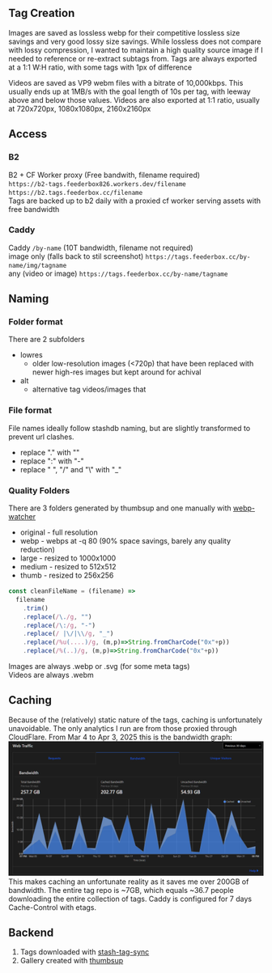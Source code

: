 ## Tag Creation
Images are saved as lossless webp for their competitive lossless size savings and very good lossy size savings. While lossless does not compare with lossy compression, I wanted to maintain a high quality source image if I needed to reference or re-extract subtags from. Tags are always exported at a 1:1 W:H ratio, with some tags with 1px of difference

Videos are saved as VP9 webm files with a bitrate of 10,000kbps. This usually ends up at 1MB/s with the goal length of 10s per tag, with leeway above and below those values. Videos are also exported at 1:1 ratio, usually at 720x720px, 1080x1080px, 2160x2160px

## Access
### B2
B2 + CF Worker proxy (Free bandwith, filename required)  
`https://b2-tags.feederbox826.workers.dev/filename`  
`https://b2.tags.feederbox.cc/filename`  
Tags are backed up to b2 daily with a proxied cf worker serving assets with free bandwidth

### Caddy
Caddy `/by-name` (10T bandwidth, filename not required)  
image only (falls back to stil screenshot) `https://tags.feederbox.cc/by-name/img/tagname`  
any (video or image) `https://tags.feederbox.cc/by-name/tagname`

## Naming
### Folder format
There are 2 subfolders
- lowres
  - older low-resolution images (<720p) that have been replaced with newer high-res images but kept around for achival
- alt
  - alternative tag videos/images that 
### File format
File names ideally follow stashdb naming, but are slightly transformed to prevent url clashes.

- replace "." with ""
- replace ":" with "-"
- replace " ", "/" and "\\" with "_"

### Quality Folders
There are 3 folders generated by thumbsup and one manually with [webp-watcher](https://github.com/feederbox826/webp-watcher)

- original - full resolution
- webp - webps at -q 80 (90% space savings, barely any quality reduction)
- large - resized to 1000x1000
- medium - resized to 512x512
- thumb - resized to 256x256

```js
const cleanFileName = (filename) =>
  filename
    .trim()
    .replace(/\./g, "")
    .replace(/\:/g, "-")
    .replace(/ |\/|\\/g, "_")
    .replace(/%u(....)/g, (m,p)=>String.fromCharCode("0x"+p))
    .replace(/%(..)/g, (m,p)=>String.fromCharCode("0x"+p))
```

Images are always .webp or .svg (for some meta tags)  
Videos are always .webm

## Caching
Because of the (relatively) static nature of the tags, caching is unfortunately unavoidable. The only analytics I run are from those proxied through CloudFlare. From Mar 4 to Apr 3, 2025 this is the bandwidth graph: ![March 4 to April 3, 2025 bandwidth](bandwidth.png) This makes caching an unfortunate reality as it saves me over 200GB of bandwidth. The entire tag repo is ~7GB, which equals ~36.7 people downloading the entire collection of tags. Caddy is configured for 7 days Cache-Control with etags.

## Backend
1. Tags downloaded with [stash-tag-sync](https://github.com/feederbox826/stash-tag-sync)
2. Gallery created with [thumbsup](https://github.com/feederbox826/thumbsup)